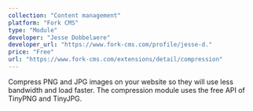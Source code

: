 ```yaml
---
collection: "Content management"
platform: "Fork CMS"
type: "Module"
developer: "Jesse Dobbelaere"
developer_url: "https://www.fork-cms.com/profile/jesse-d."
price: "Free"
url: "https://www.fork-cms.com/extensions/detail/compression"
---
```


Compress PNG and JPG images on your website so they will use less bandwidth and
load faster. The compression module uses the free API of TinyPNG and TinyJPG.
